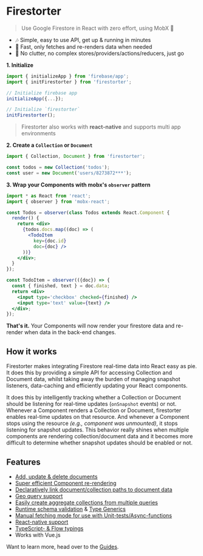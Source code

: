 # Firestorter

> Use Google Firestore in React with zero effort, using MobX 🤘

* 🎶 Simple, easy to use API, get up & running in minutes
* 🚀 Fast, only fetches and re-renders data when needed
* 🤘 No clutter, no complex stores/providers/actions/reducers, just go

**1. Initialize**

```js
import { initializeApp } from 'firebase/app';
import { initFirestorter } from 'firestorter';

// Initialize firebase app
initializeApp({...});

// Initialize `firestorter`
initFirestorter();
```
> Firestorter also works with **react-native** and supports multi app environments

**2. Create a `Collection` or `Document`**

```js
import { Collection, Document } from 'firestorter';

const todos = new Collection('todos');
const user = new Document('users/8273872***');
```

**3. Wrap your Components with mobx's `observer` pattern**
```jsx
import * as React from 'react';
import { observer } from 'mobx-react';

const Todos = observer(class Todos extends React.Component {
  render() {
    return <div>
      {todos.docs.map((doc) => (
        <TodoItem
          key={doc.id}
          doc={doc} />
      ))}
    </div>;
  }
});

const TodoItem = observer(({doc}) => {
  const { finished, text } = doc.data;
  return <div>
    <input type='checkbox' checked={finished} />
    <input type='text' value={text} />
  </div>;
});
```

**That's it.** Your Components will now render your firestore data
and re-render when data in the back-end changes.

## How it works

Firestorter makes integrating Firestore real-time data into React easy as pie. It does this by providing a simple API for accessing Collection and Document data, whilst taking away the burden of managing snapshot listeners, data-caching and efficiently updating your React components.

It does this by intelligently tracking whether a Collection or Document should be listening for real-time updates (`onSnapshot` events) or not. Whenever a Component renders a Collection or Document, firestorter enables real-time updates on that resource. And whenever a Component stops using the resource _(e.g., component was unmounted)_, it stops listening for snapshot updates. This behavior really shines when multiple components are rendering collection/document data and it becomes more difficult to determine whether snapshot updates should be enabled or not.

## Features

- [Add, update & delete documents](./guides/AddUpdateDelete.md)
- [Super efficient Component re-rendering](./guides/FetchingData.md#automatic-fetching)
- [Declaratively link document/collection paths to document data](./guides/SourcesPathsAndReferences.md#reactive-path-functions)
- [Geo query support](./guides/GeoQueries.md)
- [Easily create aggregate collections from multiple queries](./guides/AggregateCollections.md)
- [Runtime schema validation](./guides/SchemaValidation.md) & [Type Generics](./guides/Generics.md)
- [Manual fetching mode for use with Unit-tests/Async-functions](./guides/FetchModes.md)
- [React-native support](./guides/Installation.md#usage-with-react-native)
- [TypeScript- & Flow typings](./guides/Generics.md)
- Works with Vue.js


Want to learn more, head over to the [Guides](./guides/Guides.md).





